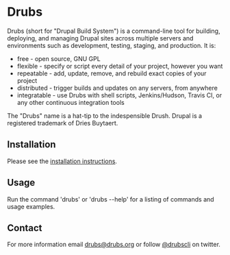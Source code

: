 # Drubs

Drubs (short for "Drupal Build System") is a command-line tool for building,
deploying, and managing Drupal sites across multiple servers and environments
such as development, testing, staging, and production.  It is:

* free - open source, GNU GPL
* flexible - specify or script every detail of your project, however you want
* repeatable - add, update, remove, and rebuild exact copies of your project
* distributed - trigger builds and updates on any servers, from anywhere
* integratable - use Drubs with shell scripts, Jenkins/Hudson, Travis CI, or
    any other continuous integration tools

The "Drubs" name is a hat-tip to the indespensible Drush.  Drupal is a
registered trademark of Dries Buytaert.

## Installation

Please see the [installation instructions](docs/installation.md).

## Usage

Run the command 'drubs' or 'drubs --help' for a listing of commands and usage
examples.

## Contact

For more information email drubs@drubs.org or follow
[@drubscli](https://twitter.com/drubscli) on twitter.
